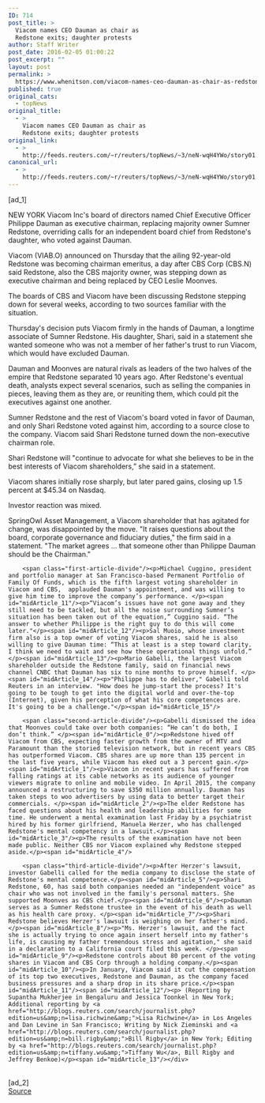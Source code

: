 ```yaml
---
ID: 714
post_title: >
  Viacom names CEO Dauman as chair as
  Redstone exits; daughter protests
author: Staff Writer
post_date: 2016-02-05 01:00:22
post_excerpt: ""
layout: post
permalink: >
  https://www.whenitson.com/viacom-names-ceo-dauman-as-chair-as-redstone-exits-daughter-protests/
published: true
original_cats:
  - topNews
original_title:
  - >
    Viacom names CEO Dauman as chair as
    Redstone exits; daughter protests
original_link:
  - >
    http://feeds.reuters.com/~r/reuters/topNews/~3/neN-wqH4YWo/story01.htm
canonical_url:
  - >
    http://feeds.reuters.com/~r/reuters/topNews/~3/neN-wqH4YWo/story01.htm
---
```

 [ad_1]
<br><div id="articleText">
<span id="midArticle_start"/>

<span id="midArticle_0"/><span class="focusParagraph" readability="7"><p><span class="articleLocation">NEW YORK</span> Viacom Inc's board of directors named Chief Executive Officer Philippe Dauman as executive chairman, replacing majority owner Sumner Redstone, overriding calls for an independent board chief from Redstone's daughter, who voted against Dauman. </p></span><span id="midArticle_1"/><p>Viacom (<span id="symbol_VIAB.O_0">VIAB.O</span>) announced on Thursday that the ailing 92-year-old Redstone was becoming chairman emeritus, a day after CBS Corp (<span id="symbol_CBS.N_1">CBS.N</span>) said Redstone, also the CBS majority owner, was stepping down as executive chairman and being replaced by CEO Leslie Moonves.</p><span id="midArticle_2"/><p>The boards of CBS and Viacom have been discussing Redstone stepping down for several weeks, according to two sources familiar with the situation. </p><span id="midArticle_3"/><p>Thursday's decision puts Viacom firmly in the hands of Dauman, a longtime associate of Sumner Redstone. His daughter, Shari, said in a statement she wanted someone who was not a member of her father's trust to run Viacom, which would have excluded Dauman.</p><span id="midArticle_4"/><p>Dauman and Moonves are natural rivals as leaders of the two halves of the empire that Redstone separated 10 years ago. After Redstone's eventual death, analysts expect several scenarios, such as selling the companies in pieces, leaving them as they are, or reuniting them, which could pit the executives against one another. </p><span id="midArticle_5"/><p>Sumner Redstone and the rest of Viacom's board voted in favor of Dauman, and only Shari Redstone voted against him, according to a source close to the company. Viacom said Shari Redstone turned down the non-executive chairman role. </p><span id="midArticle_6"/><p>Shari Redstone will "continue to advocate for what she believes to be in the best interests of Viacom shareholders,” she said in a statement. </p><span id="midArticle_7"/><p>Viacom shares initially rose sharply, but later pared gains, closing up 1.5 percent at $45.34 on Nasdaq.</p><span id="midArticle_8"/><p>Investor reaction was mixed. </p><span id="midArticle_9"/><p>SpringOwl Asset Management, a Viacom shareholder that has agitated for change, was disappointed by the move. "It raises questions about the board, corporate governance and fiduciary duties," the firm said in a statement. "The market agrees ... that someone other than Philippe Dauman should be the Chairman."</p><span id="midArticle_10"/>
        
        <span class="first-article-divide"/><p>Michael Cuggino, president and portfolio manager at San Francisco-based Permanent Portfolio of Family Of Funds, which is the fifth largest voting shareholder in Viacom and CBS,  applauded Dauman's appointment, and was willing to give him time to improve the company’s performance. </p><span id="midArticle_11"/><p>“Viacom’s issues have not gone away and they still need to be tackled, but all the noise surrounding Sumner’s situation has been taken out of the equation,” Cuggino said. “The answer to whether Philippe is the right guy to do this will come later."</p><span id="midArticle_12"/><p>Sal Muoio, whose investment firm also is a top owner of voting Viacom shares, said he is also willing to give Dauman time: “This at least is a step toward clarity. I think we need to wait and see how these operational things unfold.” </p><span id="midArticle_13"/><p>Mario Gabelli, the largest Viacom shareholder outside the Redstone family, said on financial news channel CNBC that Dauman has six to nine months to prove himself. </p><span id="midArticle_14"/><p>"Philippe has to deliver," Gabelli told Reuters in an interview. "How does he jump-start the process? It's going to be tough to get into the digital world and over-the-top (Internet), given his perception of what his core competences are. It's going to be a challenge."</p><span id="midArticle_15"/>
        
        <span class="second-article-divide"/><p>Gabelli dismissed the idea that Moonves could take over both companies: “He can’t do both, I don’t think.” </p><span id="midArticle_0"/><p>Redstone hived off Viacom from CBS, expecting faster growth from the owner of MTV and Paramount than the storied television network, but in recent years CBS has outperformed Viacom. CBS shares are up more than 135 percent in the last five years, while Viacom has eked out a 3 percent gain.</p><span id="midArticle_1"/><p>Viacom in recent years has suffered from falling ratings at its cable networks as its audience of younger viewers migrate to online and mobile video. In April 2015, the company announced a restructuring to save $350 million annually. Dauman has taken steps to woo advertisers by using data to better target their commercials. </p><span id="midArticle_2"/><p>The elder Redstone has faced questions about his health and leadership abilities for some time. He underwent a mental examination last Friday by a psychiatrist hired by his former girlfriend, Manuela Herzer, who has challenged Redstone's mental competency in a lawsuit.</p><span id="midArticle_3"/><p>The results of the examination have not been made public. Neither CBS nor Viacom explained why Redstone stepped aside.</p><span id="midArticle_4"/>
        
        <span class="third-article-divide"/><p>After Herzer's lawsuit, investor Gabelli called for the media company to disclose the state of Redstone's mental competence.</p><span id="midArticle_5"/><p>Shari Redstone, 60, has said both companies needed an "independent voice" as chair who was not involved in the family's personal matters. She supported Moonves as CBS chief.</p><span id="midArticle_6"/><p>Dauman serves as a Sumner Redstone trustee in the event of his death as well as his health care proxy. </p><span id="midArticle_7"/><p>Shari Redstone believes Herzer's lawsuit is weighing on her father's mind. </p><span id="midArticle_8"/><p>"Ms. Herzer's lawsuit, and the fact she is actually trying to once again insert herself into my father's life, is causing my father tremendous stress and agitation," she said in a declaration to a California court filed this week. </p><span id="midArticle_9"/><p>Redstone controls about 80 percent of the voting shares in Viacom and CBS Corp through a holding company.</p><span id="midArticle_10"/><p>In January, Viacom said it cut the compensation of its top two executives, Redstone and Dauman, as the company faced business pressures and a sharp drop in its share price.</p><span id="midArticle_11"/><span id="midArticle_12"/><p> (Reporting by Supantha Mukherjee in Bengaluru and Jessica Toonkel in New York; Additional reporting by <a href="http://blogs.reuters.com/search/journalist.php?edition=us&amp;n=lisa.richwine&amp;">Lisa Richwine</a> in Los Angeles and Dan Levine in San Francisco; Writing by Nick Zieminski and <a href="http://blogs.reuters.com/search/journalist.php?edition=us&amp;n=bill.rigby&amp;">Bill Rigby</a> in New York; Editing by <a href="http://blogs.reuters.com/search/journalist.php?edition=us&amp;n=tiffany.wu&amp;">Tiffany Wu</a>, Bill Rigby and Jeffrey Benkoe)</p><span id="midArticle_13"/></div>
<br>[ad_2]
<br><a href="http://feeds.reuters.com/~r/reuters/topNews/~3/neN-wqH4YWo/story01.htm">Source </a>